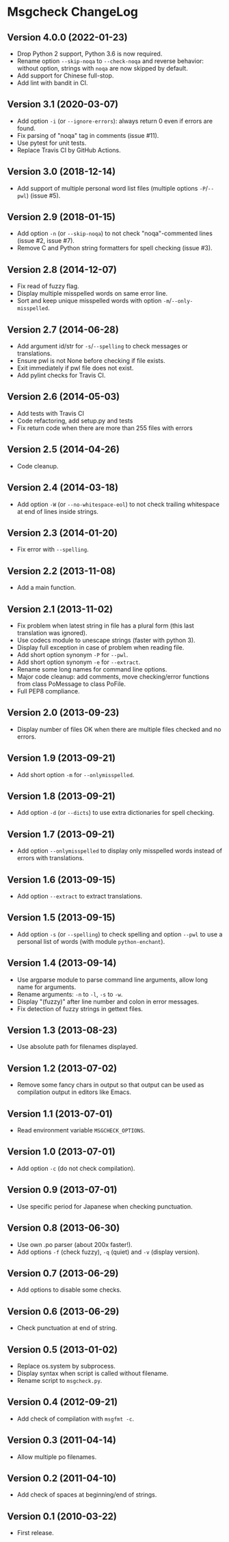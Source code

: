 # Msgcheck ChangeLog

## Version 4.0.0 (2022-01-23)

- Drop Python 2 support, Python 3.6 is now required.
- Rename option `--skip-noqa` to `--check-noqa` and reverse behavior: without option, strings with `noqa` are now skipped by default.
- Add support for Chinese full-stop.
- Add lint with bandit in CI.

## Version 3.1 (2020-03-07)

- Add option `-i` (or `--ignore-errors`): always return 0 even if errors are found.
- Fix parsing of "noqa" tag in comments (issue #11).
- Use pytest for unit tests.
- Replace Travis CI by GitHub Actions.

## Version 3.0 (2018-12-14)

- Add support of multiple personal word list files (multiple options `-P`/`--pwl`) (issue #5).

## Version 2.9 (2018-01-15)

- Add option `-n` (or `--skip-noqa`) to not check "noqa"-commented lines (issue #2, issue #7).
- Remove C and Python string formatters for spell checking (issue #3).

## Version 2.8 (2014-12-07)

- Fix read of fuzzy flag.
- Display multiple misspelled words on same error line.
- Sort and keep unique misspelled words with option `-m`/`--only-misspelled`.

## Version 2.7 (2014-06-28)

* Add argument id/str for `-s`/`--spelling` to check messages or translations.
* Ensure pwl is not None before checking if file exists.
* Exit immediately if pwl file does not exist.
* Add pylint checks for Travis CI.

## Version 2.6 (2014-05-03)

- Add tests with Travis CI
- Code refactoring, add setup.py and tests
- Fix return code when there are more than 255 files with errors

## Version 2.5 (2014-04-26)

- Code cleanup.

## Version 2.4 (2014-03-18)

- Add option `-W` (or `--no-whitespace-eol`) to not check trailing whitespace at end of lines inside strings.

## Version 2.3 (2014-01-20)

- Fix error with `--spelling`.

## Version 2.2 (2013-11-08)

- Add a main function.

## Version 2.1 (2013-11-02)

- Fix problem when latest string in file has a plural form (this last translation was ignored).
- Use codecs module to unescape strings (faster with python 3).
- Display full exception in case of problem when reading file.
- Add short option synonym `-P` for `--pwl`.
- Add short option synonym `-e` for `--extract`.
- Rename some long names for command line options.
- Major code cleanup: add comments, move checking/error functions from class PoMessage to class PoFile.
- Full PEP8 compliance.

## Version 2.0 (2013-09-23)

- Display number of files OK when there are multiple files checked and no errors.

## Version 1.9 (2013-09-21)

- Add short option `-m` for `--onlymisspelled`.

## Version 1.8 (2013-09-21)

- Add option `-d` (or `--dicts`) to use extra dictionaries for spell checking.

## Version 1.7 (2013-09-21)

* Add option `--onlymisspelled` to display only misspelled words instead of errors with translations.

## Version 1.6 (2013-09-15)

- Add option `--extract` to extract translations.

## Version 1.5 (2013-09-15)

- Add option `-s` (or `--spelling`) to check spelling and option `--pwl` to use a personal list of words (with module `python-enchant`).

## Version 1.4 (2013-09-14)

- Use argparse module to parse command line arguments, allow long name for arguments.
- Rename arguments: `-n` to `-l`, `-s` to `-w`.
- Display "(fuzzy)" after line number and colon in error messages.
- Fix detection of fuzzy strings in gettext files.

## Version 1.3 (2013-08-23)

- Use absolute path for filenames displayed.

## Version 1.2 (2013-07-02)

- Remove some fancy chars in output so that output can be used as compilation output in editors like Emacs.

## Version 1.1 (2013-07-01)

- Read environment variable `MSGCHECK_OPTIONS`.

## Version 1.0 (2013-07-01)

- Add option `-c` (do not check compilation).

## Version 0.9 (2013-07-01)

- Use specific period for Japanese when checking punctuation.

## Version 0.8 (2013-06-30)

- Use own .po parser (about 200x faster!).
- Add options `-f` (check fuzzy), `-q` (quiet) and `-v` (display version).

## Version 0.7 (2013-06-29)

- Add options to disable some checks.

## Version 0.6 (2013-06-29)

- Check punctuation at end of string.

## Version 0.5 (2013-01-02)

- Replace os.system by subprocess.
- Display syntax when script is called without filename.
- Rename script to `msgcheck.py`.

## Version 0.4 (2012-09-21)

- Add check of compilation with `msgfmt -c`.

## Version 0.3 (2011-04-14)

- Allow multiple po filenames.

## Version 0.2 (2011-04-10)

- Add check of spaces at beginning/end of strings.

## Version 0.1 (2010-03-22)

- First release.
